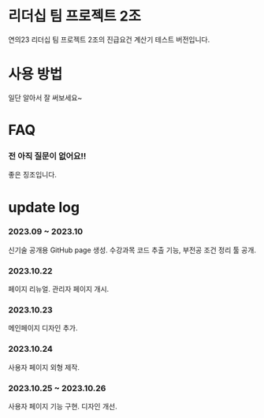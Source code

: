 # 리더십 팀 프로젝트 2조

연의23 리더십 팀 프로젝트 2조의 진급요건 계산기 테스트 버전입니다.

# 사용 방법

일단 알아서 잘 써보세요~

# FAQ

### 전 아직 질문이 없어요!!

좋은 징조입니다.

# update log

### 2023.09 ~ 2023.10

신기술 공개용 GitHub page 생성. 수강과목 코드 추출 기능, 부전공 조건 정리 툴 공개.

### 2023.10.22

페이지 리뉴얼. 관리자 페이지 개시.

### 2023.10.23

메인페이지 디자인 추가.

### 2023.10.24

사용자 페이지 외형 제작.

### 2023.10.25 ~ 2023.10.26

사용자 페이지 기능 구현. 디자인 개선.
